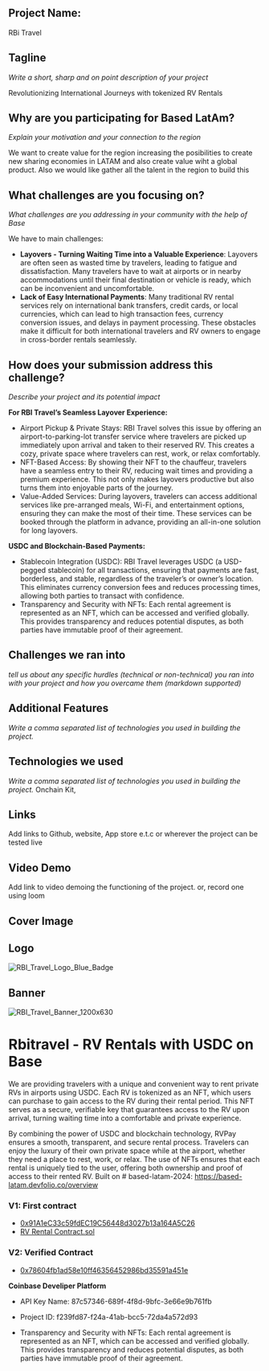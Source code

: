 
## Project Name:
RBi Travel

## Tagline
*Write a short, sharp and on point description of your project*

Revolutionizing International Journeys with tokenized RV Rentals

## Why are you participating for Based LatAm?
*Explain your motivation and your connection to the region*

We want to create value for the region increasing the posibilities to create new sharing economies in LATAM and also create value wiht a global product. Also we would like gather all the talent in the region to build this

## What challenges are you focusing on?
*What challenges are you addressing in your community with the help of Base*

We have to main challenges: 
- **Layovers - Turning Waiting Time into a Valuable Experience**: Layovers are often seen as wasted time by travelers, leading to fatigue and dissatisfaction. Many travelers have to wait at airports or in nearby accommodations until their final destination or vehicle is ready, which can be inconvenient and uncomfortable.
- **Lack of Easy International Payments**: Many traditional RV rental services rely on international bank transfers, credit cards, or local currencies, which can lead to high transaction fees, currency conversion issues, and delays in payment processing. These obstacles make it difficult for both international travelers and RV owners to engage in cross-border rentals seamlessly.

## How does your submission address this challenge?
*Describe your project and its potential impact*

**For RBI Travel’s Seamless Layover Experience:**
- Airport Pickup & Private Stays: RBI Travel solves this issue by offering an airport-to-parking-lot transfer service where travelers are picked up immediately upon arrival and taken to their reserved RV. This creates a cozy, private space where travelers can rest, work, or relax comfortably.
- NFT-Based Access: By showing their NFT to the chauffeur, travelers have a seamless entry to their RV, reducing wait times and providing a premium experience. This not only makes layovers productive but also turns them into enjoyable parts of the journey.
- Value-Added Services: During layovers, travelers can access additional services like pre-arranged meals, Wi-Fi, and entertainment options, ensuring they can make the most of their time. These services can be booked through the platform in advance, providing an all-in-one solution for long layovers.

**USDC and Blockchain-Based Payments:**
- Stablecoin Integration (USDC): RBI Travel leverages USDC (a USD-pegged stablecoin) for all transactions, ensuring that payments are fast, borderless, and stable, regardless of the traveler’s or owner’s location. This eliminates currency conversion fees and reduces processing times, allowing both parties to transact with confidence.
- Transparency and Security with NFTs: Each rental agreement is represented as an NFT, which can be accessed and verified globally. This provides transparency and reduces potential disputes, as both parties have immutable proof of their agreement.

## Challenges we ran into
*tell us about any specific hurdles (technical or non-technical) you ran into with your project and how you overcame them (markdown supported)*


## Additional Features
*Write a comma separated list of technologies you used in building the project.*


## Technologies we used
*Write a comma separated list of technologies you used in building the project.*
Onchain Kit, 

## Links
Add links to Github, website, App store e.t.c or wherever the project can be tested live


## Video Demo
Add link to video demoing the functioning of the project. or, record one using loom

## Cover Image

## Logo
![RBI_Travel_Logo_Blue_Badge](https://github.com/user-attachments/assets/3efd0dec-ba26-4567-a7a4-ca508bcf0af8)


## Banner
![RBI_Travel_Banner_1200x630](https://github.com/user-attachments/assets/efe7f98f-9f0d-4edc-bb65-99add4805fbb)





# Rbitravel - RV Rentals with USDC on Base
We are providing travelers with a unique and convenient way to rent private RVs in airports using USDC.  Each RV is tokenized as an NFT, which users can purchase to gain access to the RV during their rental period. This NFT serves as a secure, verifiable key that guarantees access to the RV upon arrival, turning waiting time into a comfortable and private experience.

By combining the power of USDC and blockchain technology, RVPay ensures a smooth, transparent, and secure rental process. Travelers can enjoy the luxury of their own private space while at the airport, whether they need a place to rest, work, or relax.  The use of NFTs ensures that each rental is uniquely tied to the user, offering both ownership and proof of access to their rented RV.
Built on # based-latam-2024: https://based-latam.devfolio.co/overview 

### V1: First contract
- [0x91A1eC33c59fdEC19C56448d3027b13a164A5C26](https://sepolia.basescan.org/address/0x91a1ec33c59fdec19c56448d3027b13a164a5c26)
- [RV Rental Contract.sol](https://github.com/Ekinoxis-evm/based-latam-2024/blob/main/RVRental.sol)
  
### V2: Verified Contract
- [0x78604fb1ad58e10ff46356452986bd35591a451e](https://sepolia.basescan.org/address/0x78604fb1ad58e10ff46356452986bd35591a451e)

**Coinbase Develiper Platform**
- API Key Name: 87c57346-689f-4f8d-9bfc-3e66e9b761fb
- Project ID: f239fd87-f24a-41ab-bcc5-72da4a572d93

- Transparency and Security with NFTs: Each rental agreement is represented as an NFT, which can be accessed and verified globally. This provides transparency and reduces potential disputes, as both parties have immutable proof of their agreement.
